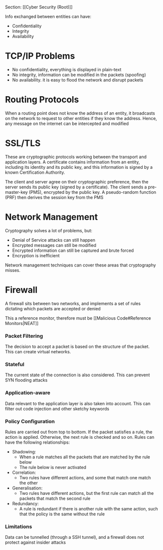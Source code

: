 Section: [[Cyber Security (Root)]]

Info exchanged between entities can have:

- Confidentiality
- Integrity
- Availability
# TCP/IP Problems

- No confidentiality, everything is displayed in plain-text
- No integrity, information can be modified in the packets (spoofing)
- No availability. it is easy to flood the network and disrupt packets
# Routing Protocols

When a routing point does not know the address of an entity, it broadcasts on the network to request to other entities if they know the address. Hence, any message on the internet can be intercepted and modified
# SSL/TLS

These are cryptographic protocols working between the transport and application layers. A certificate contains information from an entity, including its identity and its public key, and this information is signed by a known Certification Authority.

The client and server agree on their cryptographic preference, then the server sends its public key (signed by a certificate). The client sends a pre-master-key (PMS), encrypted by the public key. A pseudo-random function (PRF) then derives the session key from the PMS
# Network Management

Cryptography solves a lot of problems, but:

- Denial of Service attacks can still happen
- Encrypted messages can still be modified
- Encrypted information can still be captured and brute forced
- Encryption is inefficient

Network management techniques can cover these areas that cryptography misses.
# Firewall

A firewall sits between two networks, and implements a set of rules dictating which packets are accepted or denied

This a reference monitor, therefore must be [[Malicious Code#Reference Monitors|NEAT]]
### Packet Filtering

The decision to accept a packet is based on the structure of the packet. This can create virtual networks.
### Stateful

The current state of the connection is also considered. This can prevent SYN flooding attacks
### Application-aware

Data relevant to the application layer is also taken into account. This can filter out code injection and other sketchy keywords
### Policy Configuration

Rules are carried out from top to bottom. If the packet satisfies a rule, the action is applied. Otherwise, the next rule is checked and so on. Rules can have the following relationships:

- Shadowing:
	- When a rule matches all the packets that are matched by the rule below
	- The rule below is never activated
- Correlation:
	- Two rules have different actions, and some that match one match the other
- Generalisation:
	- Two rules have different actions, but the first rule can match all the packets that match the second rule
- Redundancy:
	- A rule is redundant if there is another rule with the same action, such that the policy is the same without the rule
### Limitations

Data can be tunnelled (through a SSH tunnel), and a firewall does not protect against insider attacks